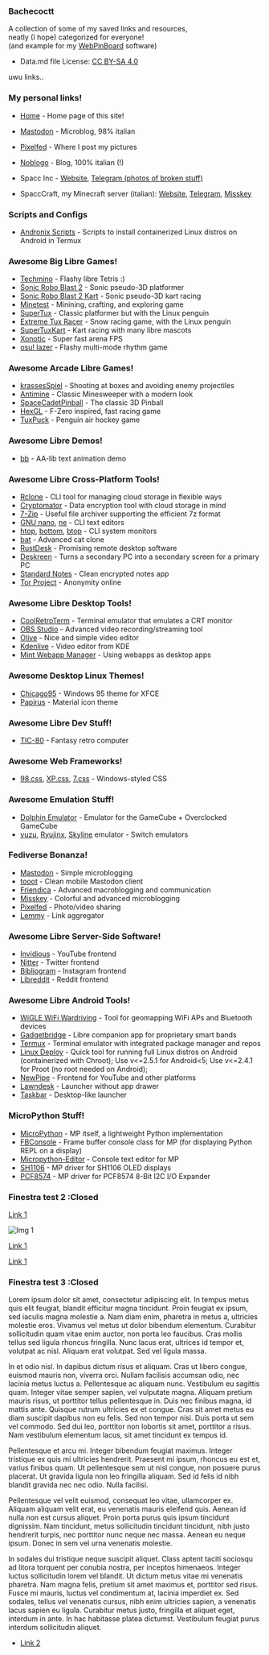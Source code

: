 ### Bachecoctt

A collection of some of my saved links and resources,  
neatly (I hope) categorized for everyone!  
(and example for my [WebPinBoard](https://gitlab.com/octospacc/WebPinBoard) software)

- Data.md file License: [CC BY-SA 4.0](https://creativecommons.org/licenses/by-sa/4.0)

uwu links..


### My personal links!

- [Home](../) - Home page of this site!

- [Mastodon](https://mastodon.uno/@octo) - Microblog, 98% italian  
- [Pixelfed](https://pixelfed.uno/@octo) - Where I post my pictures  
- [Noblogo](https://noblogo.org/loli-documentatrice) - Blog, 100% italian (!)  
- Spacc Inc - [Website](https://spacc.xyz), [Telegram (photos of broken stuff)](https://t.me/s/SpaccInc)  
- SpaccCraft, my Minecraft server (italian): [Website](https://spacccraft.altervista.org), [Telegram](https://t.me/s/SpaccCraft), [Misskey](https://misskey.social/@SpaccCraft)  


### Scripts and Configs
- [Andronix Scripts](https://github.com/AndronixApp/AndronixOrigin) - Scripts to install containerized Linux distros on Android in Termux  


### Awesome Big Libre Games!
- [Techmino](https://github.com/26F-Studio/Techmino) - Flashy libre Tetris :)  
- [Sonic Robo Blast 2](https://www.srb2.org) - Sonic pseudo-3D platformer  
- [Sonic Robo Blast 2 Kart](https://wiki.srb2.org/wiki/SRB2Kart) - Sonic pseudo-3D kart racing  
- [Minetest](https://www.minetest.net) - Minining, crafting, and exploring game  
- [SuperTux](https://www.supertux.org) - Classic platformer but with the Linux penguin  
- [Extreme Tux Racer](https://sourceforge.net/projects/extremetuxracer) - Snow racing game, with the Linux penguin  
- [SuperTuxKart](https://supertuxkart.net) - Kart racing with many libre mascots  
- [Xonotic](https://xonotic.org) - Super fast arena FPS  
- [osu! lazer](https://github.com/ppy/osu) - Flashy multi-mode rhythm game  


### Awesome Arcade Libre Games!
- [krassesSpiel](https://f-droid.org/packages/com.autismprime.krassesSpiel) - Shooting at boxes and avoiding enemy projectiles  
- [Antimine](https://f-droid.org/packages/dev.lucanlm.antimine) - Classic Minesweeper with a modern look  
- [SpaceCadetPinball](https://github.com/k4zmu2a/SpaceCadetPinball) - The classic 3D Pinball  
- [HexGL](https://hexgl.bkcore.com) - F-Zero inspired, fast racing game  
- [TuxPuck](https://packages.debian.org/search?keywords=tuxpuck) - Penguin air hockey game  


### Awesome Libre Demos!
- [bb](http://aa-project.sourceforge.net/bb) - AA-lib text animation demo  


### Awesome Libre Cross-Platform Tools!
- [Rclone](https://rclone.org) - CLI tool for managing cloud storage in flexible ways  
- [Cryptomator](https://cryptomator.org) - Data encryption tool with cloud storage in mind  
- [7-Zip](https://www.7-zip.org) - Useful file archiver supporting the efficient 7z format  
- [GNU nano](https://www.nano-editor.org), [ne](https://ne.di.unimi.it) - CLI text editors  
- [htop](https://htop.dev), [bottom](https://github.com/ClementTsang/bottom), [btop](https://github.com/aristocratos/btop) - CLI system monitors  
- [bat](https://github.com/sharkdp/bat) - Advanced cat clone  
- [RustDesk](https://github.com/rustdesk/rustdesk) - Promising remote desktop software  
- [Deskreen](https://github.com/pavlobu/deskreen) - Turns a secondary PC into a secondary screen for a primary PC  
- [Standard Notes](https://github.com/standardnotes) - Clean encrypted notes app  
- [Tor Project](https://www.torproject.org) - Anonymity online  


### Awesome Libre Desktop Tools!
- [CoolRetroTerm](https://github.com/Swordfish90/cool-retro-term) - Terminal emulator that emulates a CRT monitor  
- [OBS Studio](https://obsproject.com) - Advanced video recording/streaming tool  
- [Olive](https://olivevideoeditor.org) - Nice and simple video editor  
- [Kdenlive](https://kdenlive.org) - Video editor from KDE  
- [Mint Webapp Manager](https://github.com/linuxmint/webapp-manager) - Using webapps as desktop apps  


### Awesome Desktop Linux Themes!
- [Chicago95](https://github.com/grassmunk/Chicago95) - Windows 95 theme for XFCE  
- [Papirus](https://github.com/PapirusDevelopmentTeam/papirus-icon-theme) - Material icon theme  


### Awesome Libre Dev Stuff!
- [TIC-80](https://tic80.com) - Fantasy retro computer  


### Awesome Web Frameworks!
- [98.css](https://github.com/jdan/98.css), [XP.css](https://github.com/botoxparty/XP.css), [7.css](https://github.com/khang-nd/7.css) - Windows-styled CSS  


### Awesome Emulation Stuff!
- [Dolphin Emulator](https://dolphin-emu.org) - Emulator for the GameCube + Overclocked GameCube  
- [yuzu](https://yuzu-emu.org), [Ryujinx](https://ryujinx.org), [Skyline](https://github.com/skyline-emu/skyline) emulator - Switch emulators  


### Fediverse Bonanza!
- [Mastodon](https://github.com/mastodon/mastodon) - Simple microblogging  
- [tooot](https://github.com/tooot-app/app) - Clean mobile Mastodon client  
- [Friendica](https://github.com/friendica/friendica) - Advanced macroblogging and communication  
- [Misskey](https://github.com/misskey-dev/misskey) - Colorful and advanced microblogging  
- [Pixelfed](https://github.com/pixelfed/pixelfed) - Photo/video sharing  
- [Lemmy](https://github.com/LemmyNet/lemmy) - Link aggregator   


### Awesome Libre Server-Side Software!
- [Invidious](https://github.com/iv-org/invidious) - YouTube frontend  
- [Nitter](https://github.com/zedeus/nitter) - Twitter frontend  
- [Bibliogram](https://sr.ht/~cadence/bibliogram) - Instagram frontend  
- [Libreddit](https://github.com/spikecodes/libreddit) - Reddit frontend


### Awesome Libre Android Tools!
- [WiGLE WiFi Wardriving](https://f-droid.org/packages/net.wigle.wigleandroid) - Tool for geomapping WiFi APs and Bluetooth devices  
- [Gadgetbridge](https://f-droid.org/packages/nodomain.freeyourgadget.gadgetbridge) - Libre companion app for proprietary smart bands  
- [Termux](https://f-droid.org/packages/com.termux) - Terminal emulator with integrated package manager and repos  
- [Linux Deploy](https://github.com/meefik/linuxdeploy) - Quick tool for running full Linux distros on Android (containerized with Chroot); Use v<=2.5.1 for Android<5; Use v<=2.4.1 for Proot (no root needed on Android);  
- [NewPipe](https://github.com/TeamNewPipe/NewPipe) - Frontend for YouTube and other platforms  
- [Lawndesk](https://github.com/renzhn/Lawndesk) - Launcher without app drawer  
- [Taskbar](https://github.com/farmerbb/Taskbar) - Desktop-like launcher  


### MicroPython Stuff!
- [MicroPython](https://micropython.org) - MP itself, a lightweight Python implementation  
- [FBConsole](https://github.com/boochow/FBConsole) - Frame buffer console class for MP (for displaying Python REPL on a display)  
- [Micropython-Editor](https://github.com/robert-hh/Micropython-Editor) - Console text editor for MP  
- [SH1106](https://github.com/robert-hh/SH1106) - MP driver for SH1106 OLED displays  
- [PCF8574](https://github.com/mcauser/micropython-pcf8574) - MP driver for PCF8574 8-Bit I2C I/O Expander  


### Finestra test 2 :Closed
[Link 1](example.com)

![Img 1](https://i.imgur.com/5bdkMlg.gif)

[Link 1](example.com)

[Link 1](example.com)


### Finestra test 3 :Closed
Lorem ipsum dolor sit amet, consectetur adipiscing elit. In tempus metus quis elit feugiat, blandit efficitur magna tincidunt. Proin feugiat ex ipsum, sed iaculis magna molestie a. Nam diam enim, pharetra in metus a, ultricies molestie eros. Vivamus vel metus ut dolor bibendum elementum. Curabitur sollicitudin quam vitae enim auctor, non porta leo faucibus. Cras mollis tellus sed ligula rhoncus fringilla. Nunc lacus erat, ultrices id tempor et, volutpat ac nisl. Aliquam erat volutpat. Sed vel ligula massa.

In et odio nisl. In dapibus dictum risus et aliquam. Cras ut libero congue, euismod mauris non, viverra orci. Nullam facilisis accumsan odio, nec lacinia metus luctus a. Pellentesque ac aliquam nunc. Vestibulum eu sagittis quam. Integer vitae semper sapien, vel vulputate magna. Aliquam pretium mauris risus, ut porttitor tellus pellentesque in. Duis nec finibus magna, id mattis ante. Quisque rutrum ultricies ex et congue. Cras sit amet metus eu diam suscipit dapibus non eu felis. Sed non tempor nisi. Duis porta ut sem vel commodo. Sed dui leo, porttitor non lobortis sit amet, porttitor a risus. Nam vestibulum elementum lacus, sit amet tincidunt ex tempus id.

Pellentesque et arcu mi. Integer bibendum feugiat maximus. Integer tristique ex quis mi ultricies hendrerit. Praesent mi ipsum, rhoncus eu est et, varius finibus quam. Ut pellentesque sem ut nisl congue, non posuere purus placerat. Ut gravida ligula non leo fringilla aliquam. Sed id felis id nibh blandit gravida nec nec odio. Nulla facilisi.

Pellentesque vel velit euismod, consequat leo vitae, ullamcorper ex. Aliquam aliquam velit erat, eu venenatis mauris eleifend quis. Aenean id nulla non est cursus aliquet. Proin porta purus quis ipsum tincidunt dignissim. Nam tincidunt, metus sollicitudin tincidunt tincidunt, nibh justo hendrerit turpis, nec porttitor nunc neque nec massa. Aenean eu neque ipsum. Donec in sem vel urna venenatis molestie.

In sodales dui tristique neque suscipit aliquet. Class aptent taciti sociosqu ad litora torquent per conubia nostra, per inceptos himenaeos. Integer luctus sollicitudin lorem vel blandit. Ut dictum metus vitae mi venenatis pharetra. Nam magna felis, pretium sit amet maximus et, porttitor sed risus. Fusce mi mauris, luctus vel condimentum at, lacinia imperdiet ex. Sed sodales, tellus vel venenatis cursus, nibh enim ultricies sapien, a venenatis lacus sapien eu ligula. Curabitur metus justo, fringilla et aliquet eget, interdum in ante. In hac habitasse platea dictumst. Vestibulum feugiat purus interdum sollicitudin aliquet.

- [Link 2](example.com)
